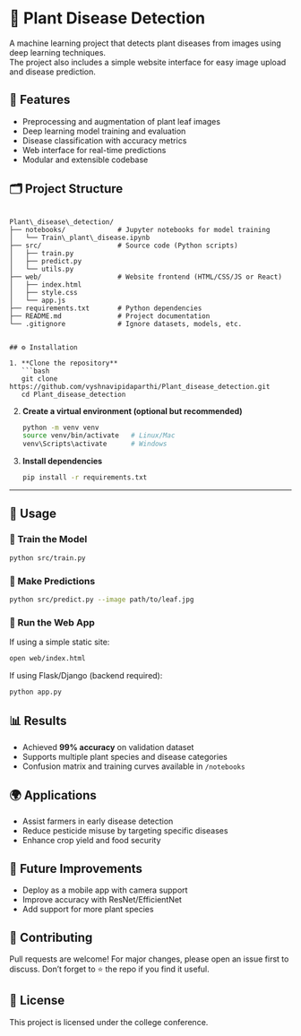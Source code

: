 # 🌱 Plant Disease Detection

A machine learning project that detects plant diseases from images using deep learning techniques.  
The project also includes a simple website interface for easy image upload and disease prediction.


## 📌 Features
- Preprocessing and augmentation of plant leaf images
- Deep learning model training and evaluation
- Disease classification with accuracy metrics
- Web interface for real-time predictions
- Modular and extensible codebase


## 🗂️ Project Structure
```

Plant\_disease\_detection/
├── notebooks/             # Jupyter notebooks for model training
│   └── Train\_plant\_disease.ipynb
├── src/                   # Source code (Python scripts)
│   ├── train.py
│   ├── predict.py
│   └── utils.py
├── web/                   # Website frontend (HTML/CSS/JS or React)
│   ├── index.html
│   ├── style.css
│   └── app.js
├── requirements.txt       # Python dependencies
├── README.md              # Project documentation
└── .gitignore             # Ignore datasets, models, etc.


## ⚙️ Installation

1. **Clone the repository**
   ```bash
   git clone https://github.com/vyshnavipidaparthi/Plant_disease_detection.git
   cd Plant_disease_detection
````

2. **Create a virtual environment (optional but recommended)**

   ```bash
   python -m venv venv
   source venv/bin/activate   # Linux/Mac
   venv\Scripts\activate      # Windows
   ```

3. **Install dependencies**

   ```bash
   pip install -r requirements.txt
   ```

---

## 🚀 Usage

### 🔹 Train the Model

```bash
python src/train.py
```

### 🔹 Make Predictions

```bash
python src/predict.py --image path/to/leaf.jpg
```

### 🔹 Run the Web App

If using a simple static site:

```bash
open web/index.html
```

If using Flask/Django (backend required):

```bash
python app.py
```


## 📊 Results

* Achieved **99% accuracy** on validation dataset
* Supports multiple plant species and disease categories
* Confusion matrix and training curves available in `/notebooks`


## 🌍 Applications

* Assist farmers in early disease detection
* Reduce pesticide misuse by targeting specific diseases
* Enhance crop yield and food security


## 🔮 Future Improvements

* Deploy as a mobile app with camera support
* Improve accuracy with ResNet/EfficientNet
* Add support for more plant species


## 🤝 Contributing

Pull requests are welcome! For major changes, please open an issue first to discuss.
Don’t forget to ⭐ the repo if you find it useful.


## 📜 License

This project is licensed under the college conference. 
